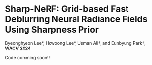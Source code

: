 # Sharp-NeRF: Grid-based Fast Deblurring Neural Radiance Fields Using Sharpness Prior
Byeonghyeon Lee*, Howoong Lee*, Usman Ali†, and Eunbyung Park†, <strong>WACV 2024</strong>


Code comming soon!!
